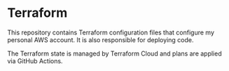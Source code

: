 # Terraform

This repository contains Terraform configuration files that configure my personal AWS account. It is also responsible
for deploying code.

The Terraform state is managed by Terraform Cloud and plans are applied via GitHub Actions.